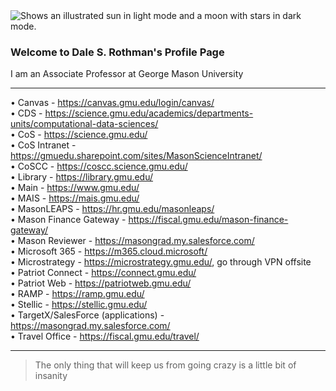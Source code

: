 <picture>
  <source media="(prefers-color-scheme: dark)" srcset="https://user-images.githubusercontent.com/25423296/163456776-7f95b81a-f1ed-45f7-b7ab-8fa810d529fa.png">
  <source media="(prefers-color-scheme: light)" srcset="https://user-images.githubusercontent.com/25423296/163456779-a8556205-d0a5-45e2-ac17-42d089e3c3f8.png">
  <img alt="Shows an illustrated sun in light mode and a moon with stars in dark mode." src="https://user-images.githubusercontent.com/25423296/163456779-a8556205-d0a5-45e2-ac17-42d089e3c3f8.png">
</picture>

### Welcome to Dale S. Rothman's Profile Page
I am an Associate Professor at George Mason University

---
• Canvas - https://canvas.gmu.edu/login/canvas/  
• CDS - https://science.gmu.edu/academics/departments-units/computational-data-sciences/  
• CoS - https://science.gmu.edu/  
• CoS Intranet - https://gmuedu.sharepoint.com/sites/MasonScienceIntranet/  
• CoSCC - https://coscc.science.gmu.edu/  
• Library - https://library.gmu.edu/  
• Main - https://www.gmu.edu/  
• MAIS - https://mais.gmu.edu/  
• MasonLEAPS - https://hr.gmu.edu/masonleaps/  
• Mason Finance Gateway - https://fiscal.gmu.edu/mason-finance-gateway/  
• Mason Reviewer - https://masongrad.my.salesforce.com/  
• Microsoft 365 - https://m365.cloud.microsoft/  
• Microstrategy - https://microstrategy.gmu.edu/, go through VPN offsite  
• Patriot Connect - https://connect.gmu.edu/  
• Patriot Web - https://patriotweb.gmu.edu/  
• RAMP - https://ramp.gmu.edu/  
• Stellic - https://stellic.gmu.edu/  
• TargetX/SalesForce (applications) - https://masongrad.my.salesforce.com/  
• Travel Office - https://fiscal.gmu.edu/travel/  

---
> The only thing that will keep us from going crazy is a little bit of insanity

<!--
**daler6/daler6** is a ✨ _special_ ✨ repository because its `README.md` (this file) appears on your GitHub profile.

Here are some ideas to get you started:

- 🔭 I’m currently working on ...
- 🌱 I’m currently learning ...
- 👯 I’m looking to collaborate on ...
- 🤔 I’m looking for help with ...
- 💬 Ask me about ...
- 📫 How to reach me: ...
- 😄 Pronouns: ...
- ⚡ Fun fact: ...
-->
